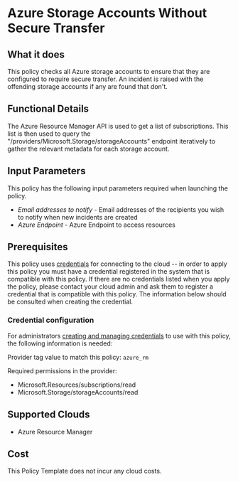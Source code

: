 # Azure Storage Accounts Without Secure Transfer

## What it does

This policy checks all Azure storage accounts to ensure that they are configured to require secure transfer. An incident is raised with the offending storage accounts if any are found that don't.

## Functional Details

The Azure Resource Manager API is used to get a list of subscriptions. This list is then used to query the "/providers/Microsoft.Storage/storageAccounts" endpoint iteratively to gather the relevant metadata for each storage account.

## Input Parameters

This policy has the following input parameters required when launching the policy.

- *Email addresses to notify* - Email addresses of the recipients you wish to notify when new incidents are created
- *Azure Endpoint* - Azure Endpoint to access resources

## Prerequisites

This policy uses [credentials](https://docs.flexera.com/flexera/EN/Automation/ManagingCredentialsExternal.htm) for connecting to the cloud -- in order to apply this policy you must have a credential registered in the system that is compatible with this policy. If there are no credentials listed when you apply the policy, please contact your cloud admin and ask them to register a credential that is compatible with this policy. The information below should be consulted when creating the credential.

### Credential configuration

For administrators [creating and managing credentials](https://docs.flexera.com/flexera/EN/Automation/ManagingCredentialsExternal.htm) to use with this policy, the following information is needed:

Provider tag value to match this policy: `azure_rm`

Required permissions in the provider:

- Microsoft.Resources/subscriptions/read
- Microsoft.Storage/storageAccounts/read

## Supported Clouds

- Azure Resource Manager

## Cost

This Policy Template does not incur any cloud costs.
